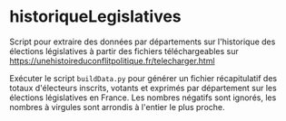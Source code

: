 # historiqueLegislatives
Script pour extraire des données par départements sur l'historique des élections législatives à partir des fichiers téléchargeables sur https://unehistoireduconflitpolitique.fr/telecharger.html

Exécuter le script `buildData.py` pour générer un fichier récapitulatif des totaux d'électeurs inscrits, votants et exprimés par département sur les élections législatives en France. Les nombres négatifs sont ignorés, les nombres à virgules sont arrondis à l'entier le plus proche.